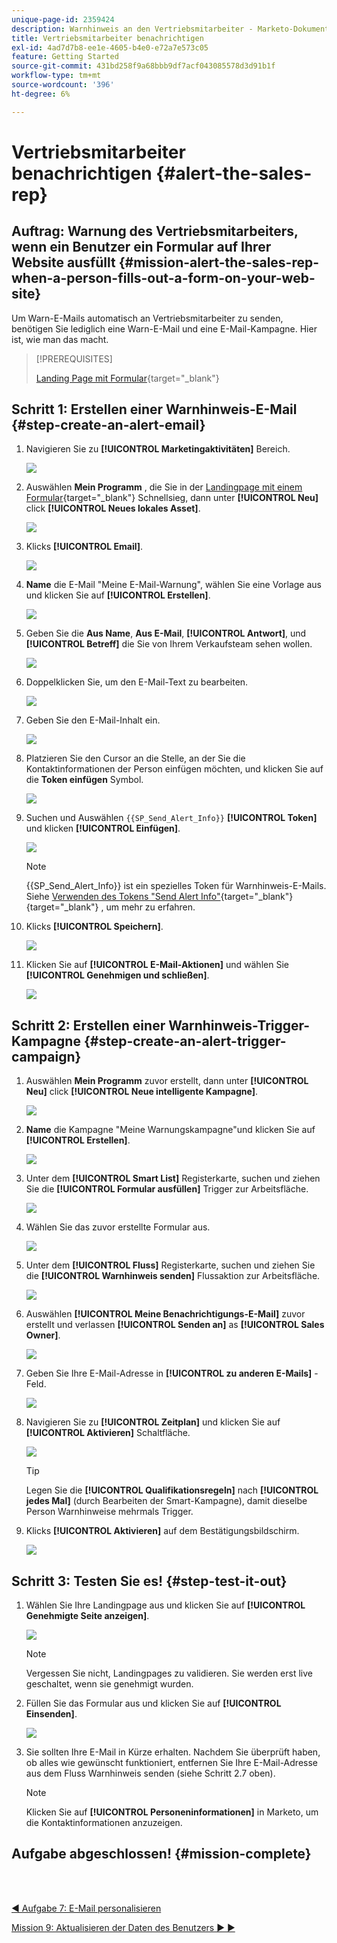 ```yaml
---
unique-page-id: 2359424
description: Warnhinweis an den Vertriebsmitarbeiter - Marketo-Dokumente - Produktdokumentation
title: Vertriebsmitarbeiter benachrichtigen
exl-id: 4ad7d7b8-ee1e-4605-b4e0-e72a7e573c05
feature: Getting Started
source-git-commit: 431bd258f9a68bbb9df7acf043085578d3d91b1f
workflow-type: tm+mt
source-wordcount: '396'
ht-degree: 6%

---
```


# Vertriebsmitarbeiter benachrichtigen {#alert-the-sales-rep}

## Auftrag: Warnung des Vertriebsmitarbeiters, wenn ein Benutzer ein Formular auf Ihrer Website ausfüllt {#mission-alert-the-sales-rep-when-a-person-fills-out-a-form-on-your-web-site}

Um Warn-E-Mails automatisch an Vertriebsmitarbeiter zu senden, benötigen Sie lediglich eine Warn-E-Mail und eine E-Mail-Kampagne. Hier ist, wie man das macht.

>[!PREREQUISITES]
>
>[Landing Page mit Formular](/help/marketo/getting-started/quick-wins/landing-page-with-a-form.md){target="_blank"}

## Schritt 1: Erstellen einer Warnhinweis-E-Mail {#step-create-an-alert-email}

1. Navigieren Sie zu **[!UICONTROL Marketingaktivitäten]** Bereich.

   ![](assets/alert-the-sales-rep-1.png)

1. Auswählen **Mein Programm** , die Sie in der [Landingpage mit einem Formular](/help/marketo/getting-started/quick-wins/landing-page-with-a-form.md){target="_blank"} Schnellsieg, dann unter **[!UICONTROL Neu]** click **[!UICONTROL Neues lokales Asset]**.

   ![](assets/alert-the-sales-rep-2.png)

1. Klicks **[!UICONTROL Email]**.

   ![](assets/alert-the-sales-rep-3.png)

1. **Name** die E-Mail &quot;Meine E-Mail-Warnung&quot;, wählen Sie eine Vorlage aus und klicken Sie auf **[!UICONTROL Erstellen]**.

   ![](assets/alert-the-sales-rep-4.png)

1. Geben Sie die **Aus Name**, **Aus E-Mail**, **[!UICONTROL Antwort]**, und **[!UICONTROL Betreff]** die Sie von Ihrem Verkaufsteam sehen wollen.

   ![](assets/alert-the-sales-rep-5.png)

1. Doppelklicken Sie, um den E-Mail-Text zu bearbeiten.

   ![](assets/alert-the-sales-rep-6.png)

1. Geben Sie den E-Mail-Inhalt ein.

   ![](assets/alert-the-sales-rep-7.png)

1. Platzieren Sie den Cursor an die Stelle, an der Sie die Kontaktinformationen der Person einfügen möchten, und klicken Sie auf die **Token einfügen** Symbol.

   ![](assets/alert-the-sales-rep-8.png)

1. Suchen und Auswählen `{{SP_Send_Alert_Info}}` **[!UICONTROL Token]** und klicken **[!UICONTROL Einfügen]**.

   ![](assets/alert-the-sales-rep-9.png)

   >[!NOTE]
   >
   >{{SP_Send_Alert_Info}} ist ein spezielles Token für Warnhinweis-E-Mails. Siehe [Verwenden des Tokens &quot;Send Alert Info&quot;](/help/marketo/product-docs/email-marketing/general/using-tokens/use-the-send-alert-info-token.md){target="_blank"}{target="_blank"} , um mehr zu erfahren.

1. Klicks **[!UICONTROL Speichern]**.

   ![](assets/alert-the-sales-rep-10.png)

1. Klicken Sie auf **[!UICONTROL E-Mail-Aktionen]** und wählen Sie **[!UICONTROL Genehmigen und schließen]**.

   ![](assets/alert-the-sales-rep-11.png)

## Schritt 2: Erstellen einer Warnhinweis-Trigger-Kampagne {#step-create-an-alert-trigger-campaign}

1. Auswählen **Mein Programm** zuvor erstellt, dann unter **[!UICONTROL Neu]** click **[!UICONTROL Neue intelligente Kampagne]**.

   ![](assets/alert-the-sales-rep-12.png)

1. **Name** die Kampagne &quot;Meine Warnungskampagne&quot;und klicken Sie auf **[!UICONTROL Erstellen]**.

   ![](assets/alert-the-sales-rep-13.png)

1. Unter dem **[!UICONTROL Smart List]** Registerkarte, suchen und ziehen Sie die **[!UICONTROL Formular ausfüllen]** Trigger zur Arbeitsfläche.

   ![](assets/alert-the-sales-rep-14.png)

1. Wählen Sie das zuvor erstellte Formular aus.

   ![](assets/alert-the-sales-rep-15.png)

1. Unter dem **[!UICONTROL Fluss]** Registerkarte, suchen und ziehen Sie die **[!UICONTROL Warnhinweis senden]** Flussaktion zur Arbeitsfläche.

   ![](assets/alert-the-sales-rep-16.png)

1. Auswählen **[!UICONTROL Meine Benachrichtigungs-E-Mail]** zuvor erstellt und verlassen **[!UICONTROL Senden an]** as **[!UICONTROL Sales Owner]**.

   ![](assets/alert-the-sales-rep-17.png)

1. Geben Sie Ihre E-Mail-Adresse in **[!UICONTROL zu anderen E-Mails]** -Feld.

   ![](assets/alert-the-sales-rep-18.png)

1. Navigieren Sie zu **[!UICONTROL Zeitplan]** und klicken Sie auf **[!UICONTROL Aktivieren]** Schaltfläche.

   ![](assets/alert-the-sales-rep-19.png)

   >[!TIP]
   >
   >Legen Sie die **[!UICONTROL Qualifikationsregeln]** nach **[!UICONTROL jedes Mal]** (durch Bearbeiten der Smart-Kampagne), damit dieselbe Person Warnhinweise mehrmals Trigger.

1. Klicks **[!UICONTROL Aktivieren]** auf dem Bestätigungsbildschirm.

   ![](assets/alert-the-sales-rep-20.png)

## Schritt 3: Testen Sie es! {#step-test-it-out}

1. Wählen Sie Ihre Landingpage aus und klicken Sie auf **[!UICONTROL Genehmigte Seite anzeigen]**.

   ![](assets/alert-the-sales-21.png)

   >[!NOTE]
   >
   >Vergessen Sie nicht, Landingpages zu validieren. Sie werden erst live geschaltet, wenn sie genehmigt wurden.

1. Füllen Sie das Formular aus und klicken Sie auf **[!UICONTROL Einsenden]**.

   ![](assets/alert-the-sales-22.png)

1. Sie sollten Ihre E-Mail in Kürze erhalten. Nachdem Sie überprüft haben, ob alles wie gewünscht funktioniert, entfernen Sie Ihre E-Mail-Adresse aus dem Fluss Warnhinweis senden (siehe Schritt 2.7 oben).

   >[!NOTE]
   >
   >Klicken Sie auf **[!UICONTROL Personeninformationen]** in Marketo, um die Kontaktinformationen anzuzeigen.

## Aufgabe abgeschlossen! {#mission-complete}

<br> 

[◄ Aufgabe 7: E-Mail personalisieren](/help/marketo/getting-started/quick-wins/personalize-an-email.md)

[Mission 9: Aktualisieren der Daten des Benutzers ► ►](/help/marketo/getting-started/quick-wins/update-person-data.md)
